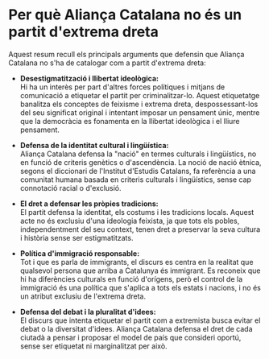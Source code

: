 # Per què Aliança Catalana no és un partit d'extrema dreta

Aquest resum recull els principals arguments que defensin que Aliança Catalana no s'ha de catalogar com a partit d'extrema dreta:

- **Desestigmatització i llibertat ideològica:**  
  Hi ha un interès per part d'altres forces polítiques i mitjans de comunicació a etiquetar el partit per criminalitzar-lo. Aquest etiquetatge banalitza els conceptes de feixisme i extrema dreta, despossessant-los del seu significat original i intentant imposar un pensament únic, mentre que la democràcia es fonamenta en la llibertat ideològica i el lliure pensament.

- **Defensa de la identitat cultural i lingüística:**  
  Aliança Catalana defensa la "nació" en termes culturals i lingüístics, no en funció de criteris genètics o d'ascendència. La noció de nació ètnica, segons el diccionari de l'Institut d'Estudis Catalans, fa referència a una comunitat humana basada en criteris culturals i lingüístics, sense cap connotació racial o d'exclusió.

- **El dret a defensar les pròpies tradicions:**  
  El partit defensa la identitat, els costums i les tradicions locals. Aquest acte no és exclusiu d'una ideologia feixista, ja que tots els pobles, independentment del seu context, tenen dret a preservar la seva cultura i història sense ser estigmatitzats.

- **Política d'immigració responsable:**  
  Tot i que es parla de immigrants, el discurs es centra en la realitat que qualsevol persona que arriba a Catalunya és immigrant. Es reconeix que hi ha diferències culturals en funció d'orígens, però el control de la immigració és una política que s'aplica a tots els estats i nacions, i no és un atribut exclusiu de l'extrema dreta.

- **Defensa del debat i la pluralitat d'idees:**  
  El discurs que intenta etiquetar el partit com a extremista busca evitar el debat o la diversitat d'idees. Aliança Catalana defensa el dret de cada ciutadà a pensar i proposar el model de país que consideri oportú, sense ser etiquetat ni marginalitzat per això.

